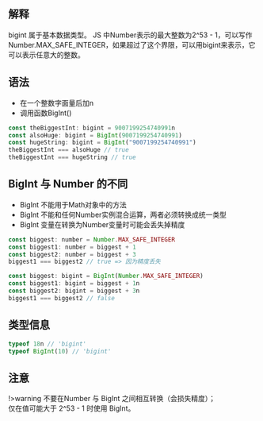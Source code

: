 ## 解释
bigint 属于基本数据类型。
JS 中Number表示的最大整数为2^53 - 1，可以写作Number.MAX_SAFE_INTEGER，如果超过了这个界限，可以用bigint来表示，它可以表示任意大的整数。
## 语法
* 在一个整数字面量后加n
* 调用函数BigInt()
```js
const theBiggestInt: bigint = 9007199254740991n
const alsoHuge: bigint = BigInt(9007199254740991)
const hugeString: bigint = BigInt("9007199254740991")
theBiggestInt === alsoHuge // true
theBiggestInt === hugeString // true
```

## BigInt 与 Number 的不同
* BigInt 不能用于Math对象中的方法
* BigInt 不能和任何Number实例混合运算，两者必须转换成统一类型
* BigInt 变量在转换为Number变量时可能会丢失掉精度
```js
const biggest: number = Number.MAX_SAFE_INTEGER
const biggest1: number = biggest + 1
const biggest2: number = biggest + 3
biggest1 === biggest2 // true => 因为精度丢失
```
```js
const biggest: bigint = BigInt(Number.MAX_SAFE_INTEGER)
const biggest1: bigint = biggest + 1n
const biggest2: bigint = biggest + 3n
biggest1 === biggest2 // false
```

## 类型信息
```js
typeof 18n // 'bigint'
typeof BigInt(10) // 'bigint'
```

## 注意
!>warning 不要在Number 与 BigInt 之间相互转换（会损失精度）；  
仅在值可能大于 2^53 - 1 时使用 BigInt。